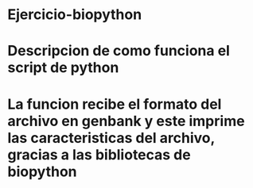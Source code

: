 # Ejercicio-biopython
# Descripcion de como funciona el script de python
# La funcion recibe el formato del archivo en genbank y este imprime las caracteristicas del archivo, gracias a las bibliotecas de biopython
